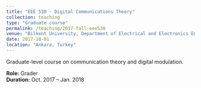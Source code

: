 ```yaml
---
title: "EEE 530 - Digital Communications Theory"
collection: teaching
type: "Graduate course"
permalink: /teaching/2017-fall-eee530
venue: "Bilkent University, Department of Electrical and Electronics Engineering"
date: 2017-10-01
location: "Ankara, Turkey"
---
```


Graduate-level course on communication theory and digital modulation.  

**Role:** Grader  
**Duration:** Oct. 2017 – Jan. 2018  
 